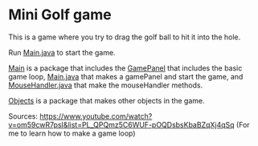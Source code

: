 # Mini Golf game

This is a game where you try to drag the golf ball to hit it into the hole. 


Run [Main.java](src/main/Main.java) to start the game.

[Main](src/Main) is a package that includes the [GamePanel](src/main/GamePanel) that includes the basic game loop, 
[Main.java](src/main/Main.java) that makes a gamePanel and start the game, 
and [MouseHandler.java](src/main/MouseHandler.java) that make the mouseHandler methods.

[Objects](src/Objects) is a package that makes other objects in the game.

Sources: https://www.youtube.com/watch?v=om59cwR7psI&list=PL_QPQmz5C6WUF-pOQDsbsKbaBZqXj4qSq (For me to learn how to make a game loop)

